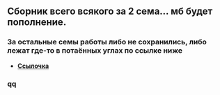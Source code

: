 ## Сборник всего всякого за 2 сема... мб будет пополнение.

### За остальные семы работы либо не сохранились, либо лежат где-то в потаённых углах по ссылке ниже 

- **[Ссылочка](myLib/README.md)**


### qq
